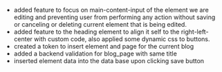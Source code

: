 - added feature to focus on main-content-input of the element we are editing and preventing user from  performing any action without saving or canceling or deleting current element that is being edited.  
- added feature to the heading element to align it self to the right-left-center with custom code, also applied some dynamic css to buttons.
- created a token to insert element and page for the current blog
- added a backend validation for blog_page with same title 
- inserted element data into the data base upon clicking save button
